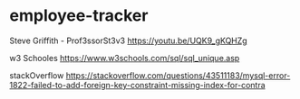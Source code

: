 # employee-tracker


Steve Griffith - Prof3ssorSt3v3
https://youtu.be/UQK9_gKQHZg

w3 Schooles
https://www.w3schools.com/sql/sql_unique.asp

stackOverflow 
https://stackoverflow.com/questions/43511183/mysql-error-1822-failed-to-add-foreign-key-constraint-missing-index-for-contra